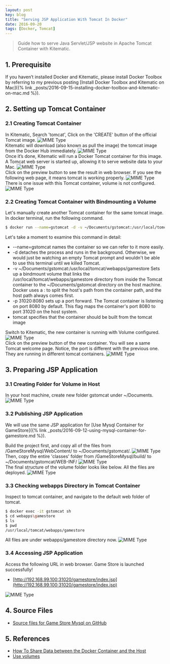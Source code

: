 ```yaml
---
layout: post
key: blog
title: "Serving JSP Application With Tomcat In Docker"
date: 2016-09-20
tags: [Docker, Tomcat]
---
```


> Guide how to serve Java Servlet/JSP website in Apache Tomcat Container with Kitematic.

## 1. Prerequisite
If you haven’t installed Docker and Kitematic, please install Docker Toolbox by referring to my previous posting [Install Docker Toolbox and Kitematic on Mac]({% link _posts/2016-09-15-installing-docker-toolbox-and-kitematic-on-mac.md %}).

## 2. Setting up Tomcat Container
### 2.1 Creating Tomcat Container
In Kitematic, Search 'tomcat', Click on the 'CREATE' button of the official Tomcat image.
![MIME Type](/public/pics/2016-09-20/search.png)  
Kitematic will download (also known as pull the image) the tomcat image from the Docker Hub immediately.
![MIME Type](/public/pics/2016-09-20/download.png)  
Once it’s done, Kitematic will run a Docker Tomcat container for this image. A Tomcat web server is started up, allowing it to serve website data to your Mac.
![MIME Type](/public/pics/2016-09-20/running.png)  
Click on the preview button to see the result in web browser. If you see the following web page, it means tomcat is working properly.
![MIME Type](/public/pics/2016-09-20/preview.png)  
There is one issue with this Tomcat container, volume is not configured.
![MIME Type](/public/pics/2016-09-20/novolume.png)  
### 2.2 Creating Tomcat Container with Bindmounting a Volume
Let's manually create another Tomcat container for the same tomcat image.
In docker terminal, run the following command.
```sh
$ docker run --name=gstomcat -d -v ~/Documents/gstomcat:/usr/local/tomcat/webapps/gamestore -p 31020:8080 tomcat
```
Let's take a moment to examine this command in detail:
* --name=gstomcat names the container so we can refer to it more easily.
* -d detaches the process and runs in the background. Otherwise, we would just be watching an empty Tomcat prompt and wouldn't be able to use this terminal until we killed Tomcat.
* -v ~/Documents/gstomcat:/usr/local/tomcat/webapps/gamestore Sets up a bindmount volume that links the /usr/local/tomcat/webapps/gamestore directory from inside the Tomcat container to the ~/Documents/gstomcat directory on the host machine. Docker uses a : to split the host's path from the container path, and the host path always comes first.
* -p 31020:8080 sets up a port forward. The Tomcat container is listening on port 8080 by default. This flag maps the container's port 8080 to port 31020 on the host system.
* tomcat specifies that the container should be built from the tomcat image

Switch to Kitematic, the new container is running with Volume configured.
![MIME Type](/public/pics/2016-09-20/gstomcat.png)  
Click on the preview button of the new container. You will see a same Tomcat welcome page. Notice, the port is different with the previous one. They are running in different tomcat containers.
![MIME Type](/public/pics/2016-09-20/newpreview.png)  

## 3. Preparing JSP Application
### 3.1 Creating Folder for Volume in Host
In your host machine, create new folder gstomcat under ~/Documents.
![MIME Type](/public/pics/2016-09-20/volume.png)  

### 3.2 Publishing JSP Application
We will use the same JSP application for [Use Mysql Container for GameStore]({% link _posts/2016-09-12-using-mysql-container-for-gamestore.md %}).

Build the project first, and copy all of the files from /GameStoreMysql/WebContent/ to ~/Documents/gstomcat/.
![MIME Type](/public/pics/2016-09-20/webcontent.png)  
Then, copy the entire 'classes' folder from /GameStoreMysql/build/ to ~/Documents/gstomcat/WEB-INF/
![MIME Type](/public/pics/2016-09-20/classes.png)  
The final structure of the volume folder looks like below. All the files are deployed.
![MIME Type](/public/pics/2016-09-20/final.png)  

### 3.3 Checking webapps Directory in Tomcat Container
Inspect to tomcat container, and navigate to the default web folder of tomcat.
```sh
$ docker exec -it gstomcat sh
$ cd webapps\gamestore
$ ls
$ pwd
/usr/local/tomcat/webapps/gamestore
```
All files are under webapps/gamestore directory now.
![MIME Type](/public/pics/2016-09-20/webapps.png)  

### 3.4 Accessing JSP Application
Access the following URL in web browser. Game Store is launched successfully!
* [http://192.168.99.100:31020/gamestore/index.jsp](http://192.168.99.100:31020/gamestore/index.jsp)

![MIME Type](/public/pics/2016-09-20/deployed.png)  

## 4. Source Files
* [Source files for Game Store Mysql on GitHub](https://github.com/jojozhuang/Portfolio/tree/master/GameStoreMysql)

## 5. References
* [How To Share Data between the Docker Container and the Host](https://www.digitalocean.com/community/tutorials/how-to-share-data-between-the-docker-container-and-the-host)
* [Use volumes](https://docs.docker.com/engine/admin/volumes/volumes/)
